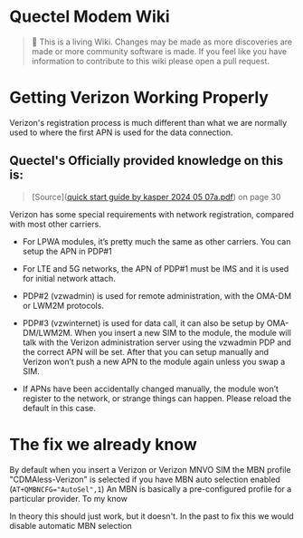 Quectel Modem Wiki
=================================
> :book: This is a living Wiki. Changes may be made as more discoveries are made or more community software is made. If you feel like you have information to contribute to this wiki please open a pull request.


# Getting Verizon Working Properly

Verizon's registration process is much different than what we are normally used to where the first APN is used for the data connection.

## Quectel's Officially provided knowledge on this is: 

>[Source]([quick start guide by kasper 2024 05 07a.pdf](https://cnquectel-my.sharepoint.com/:b:/g/personal/america-fae_quectel_com/ERJ819aGZCZAuKNsaIUKYFMB0ITDWIdUUZg0WGGVv_-yAA?e=EFua1W)) on page 30

Verizon has some special requirements with network registration, compared with most other carriers. 

- For LPWA modules, it’s pretty much the same as other carriers. You can setup the APN in PDP#1 

- For LTE and 5G networks, the APN of PDP#1 must be IMS and it is used for initial network attach. 

- PDP#2 (vzwadmin) is used for remote administration, with the OMA-DM or LWM2M protocols. 

- PDP#3 (vzwinternet) is used for data call, it can also be setup by OMA-DM/LWM2M. When you insert a new SIM to the module, the module will talk with the Verizon administration server using the vzwadmin PDP and the correct APN will be set. After that you can setup manually and Verizon won’t push a new APN to the module again unless you swap a SIM. 

- If APNs have been accidentally changed manually, the module won’t register to the network, or strange things can happen. Please reload the default in this case.


# The fix we already know

By default when you insert a Verizon or Verizon MNVO SIM the MBN profile "CDMAless-Verizon" is selected if you have MBN auto selection enabled (``AT+QMBNCFG="AutoSel",1``) 
An MBN is basically a pre-configured profile for a particular provider. To my know

In theory this should just work, but it doesn't. In the past to fix this we would disable automatic MBN selection